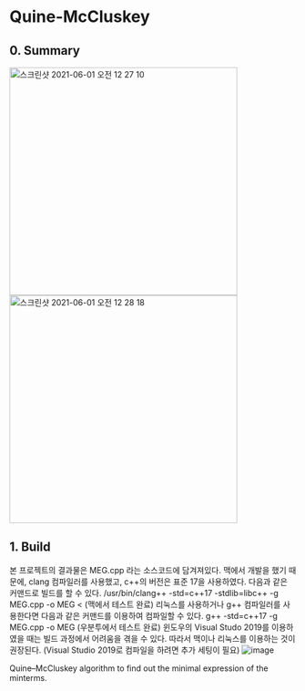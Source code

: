 # Quine-McCluskey

## 0. Summary 
<img width="400" alt="스크린샷 2021-06-01 오전 12 27 10" src="https://user-images.githubusercontent.com/56920080/120214942-1e92e080-c270-11eb-862a-a7dc95757e7e.png">

<img width="400" alt="스크린샷 2021-06-01 오전 12 28 18" src="https://user-images.githubusercontent.com/56920080/120215141-57cb5080-c270-11eb-8abb-4ee3f92727fc.png">


## 1. Build


본 프로젝트의 결과물은 MEG.cpp 라는 소스코드에 담겨져있다. 맥에서 개발을 했기 때문에, clang 컴파일러를 사용했고, c++의 버전은 표준 17을 사용하였다. 다음과 같은 커맨드로 빌드를 할 수 있다.
/usr/bin/clang++ -std=c++17 -stdlib=libc++ -g MEG.cpp -o MEG <     (맥에서 테스트 완료)
리눅스를 사용하거나 g++ 컴파일러를 사용한다면 다음과 같은 커맨드를 이용하여 컴파일할 수 있다.
g++ -std=c++17 -g MEG.cpp -o MEG          (우분투에서 테스트 완료)
윈도우의 Visual Studo 2019를 이용하였을 때는 빌드 과정에서 어려움을 겪을 수 있다. 따라서 맥이나 리눅스를 이용하는 것이 권장된다. (Visual Studio 2019로 컴파일을 하려면 추가 세팅이 필요)
![image](https://user-images.githubusercontent.com/56920080/120214774-e2f81680-c26f-11eb-9de6-9ee9c01457fa.png)

Quine–McCluskey algorithm to find out the minimal expression of the minterms.
